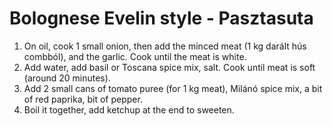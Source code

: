 # Bolognese Evelin style - Pasztasuta

1. On oil, cook 1 small onion, then add the minced meat (1 kg darált hús combból), and the garlic. Cook until the meat is white.
1. Add water, add basil or Toscana spice mix, salt. Cook until meat is soft (around 20 minutes).
1. Add 2 small cans of tomato puree (for 1 kg meat), Milánó spice mix, a bit of red paprika, bit of pepper.
1. Boil it together, add ketchup at the end to sweeten.

